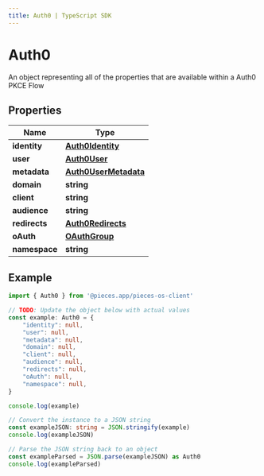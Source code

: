 ```yaml
---
title: Auth0 | TypeScript SDK
---
```



# Auth0

An object representing all of the properties that are available within a Auth0 PKCE Flow

## Properties

Name | Type
------------ | -------------
**identity** | [**Auth0Identity**](Auth0Identity)
**user** | [**Auth0User**](Auth0User)
**metadata** | [**Auth0UserMetadata**](Auth0UserMetadata)
**domain** | **string**
**client** | **string**
**audience** | **string**
**redirects** | [**Auth0Redirects**](Auth0Redirects)
**oAuth** | [**OAuthGroup**](OAuthGroup)
**namespace** | **string**

## Example

```typescript
import { Auth0 } from '@pieces.app/pieces-os-client'

// TODO: Update the object below with actual values
const example: Auth0 = {
    "identity": null,
    "user": null,
    "metadata": null,
    "domain": null,
    "client": null,
    "audience": null,
    "redirects": null,
    "oAuth": null,
    "namespace": null,
}

console.log(example)

// Convert the instance to a JSON string
const exampleJSON: string = JSON.stringify(example)
console.log(exampleJSON)

// Parse the JSON string back to an object
const exampleParsed = JSON.parse(exampleJSON) as Auth0
console.log(exampleParsed)
```


